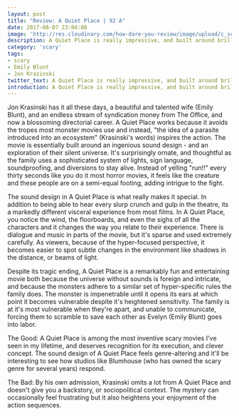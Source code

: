 ```yaml
---
layout: post
title: "Review: A Quiet Place | 92 A"
date: 2017-08-07 23:04:08
image: 'http://res.cloudinary.com/how-dare-you-review/image/upload/c_scale,h_399,w_760/v1528671134/hero_A-Quiet-Place-2018.jpg'
description: A Quiet Place is really impressive, and built around brilliant sound-design. 
category: 'scary'
tags: 
- scary
- Emily Blunt
- Jon Krazinski
twitter_text: A Quiet Place is really impressive, and built around brilliant sound-design.
introduction: A Quiet Place is really impressive, and built around brilliant sound-design.
---
```


Jon Krasinski has it all these days, a beautiful and talented wife (Emily Blunt), and an endless stream of syndication money from The Office, and now a blossoming directorial career. A Quiet Place works because it avoids the tropes most monster movies use and instead, "the idea of a parasite introduced into an ecosystem" (Krasinski's words) inspires the action. The movie is essentially built around an ingenious sound design - and an exploration of their silent universe. It's surprisingly ornate, and thoughtful as the family uses a sophisticated system of lights, sign language, soundproofing, and diversions to stay alive. Instead of yelling "run!!" every thirty seconds like you do it most horror movies, it feels like the creature and these people are on a semi-equal footing, adding intrigue to the fight.

The sound design in A Quiet Place is what really makes it special. In addition to being able to hear every slurp crunch and gulp in the theatre, its a markedly different visceral experience from most films. In A Quiet Place, you notice the wind, the floorboards, and even the sighs of all the characters and it changes the way you relate to their experience. There is dialogue and music in parts of the movie, but it's sparse and used extremely carefully. As viewers, because of the hyper-focused perspective, it becomes easier to spot subtle changes in the environment like shadows in the distance, or beams of light.

Despite its tragic ending, A Quiet Place is a remarkably fun and entertaining movie both because the universe without sounds is foreign and intricate, and because the monsters adhere to a similar set of hyper-specific rules the family does. The monster is impenetrable until it opens its ears at which point it becomes vulnerable despite it's heightened sensitivity. The family is at it's most vulnerable when they're apart, and unable to communicate, forcing them to scramble to save each other as Evelyn (Emily Blunt) goes into labor.

The Good: A Quiet Place is among the most inventive scary movies I've seen in my lifetime, and deserves recognition for its execution, and clever concept. The sound design of A Quiet Place feels genre-altering and it'll be interesting to see how studios like Blumhouse (who has owned the scary genre for several years) respond.

The Bad: By his own admission, Krasinski omits a lot from A Quiet Place and doesn't give you a backstory, or sociopolitical context. The mystery can occasionally feel frustrating but it also heightens your enjoyment of the action sequences.